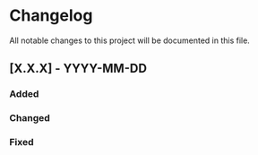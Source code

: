 # Changelog

All notable changes to this project will be documented in this file.


## [X.X.X] - YYYY-MM-DD


### Added

### Changed

### Fixed
